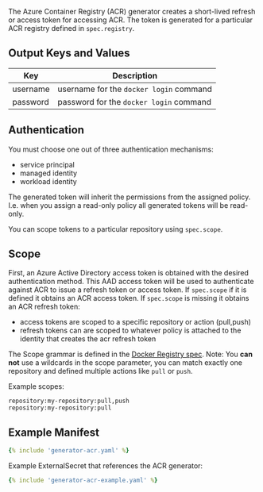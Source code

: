 
The Azure Container Registry (ACR) generator creates a short-lived refresh or access token for accessing ACR.
The token is generated for a particular ACR registry defined in `spec.registry`.

## Output Keys and Values

| Key      | Description |
| -------- | ----------- |
| username | username for the `docker login` command |
| password | password for the `docker login` command |


## Authentication

You must choose one out of three authentication mechanisms:

- service principal
- managed identity
- workload identity

The generated token will inherit the permissions from the assigned policy. I.e. when you assign a read-only policy all generated tokens will be read-only.

You can scope tokens to a particular repository using `spec.scope`.

## Scope

First, an Azure Active Directory access token is obtained with the desired authentication method.
This AAD access token will be used to authenticate against ACR to issue a refresh token or access token.
If `spec.scope` if it is defined it obtains an ACR access token. If  `spec.scope` is missing it obtains an ACR refresh token:

- access tokens are scoped to a specific repository or action (pull,push)
- refresh tokens can are scoped to whatever policy is attached to the identity that creates the acr refresh token

The Scope grammar is defined in the [Docker Registry spec](https://docs.docker.com/registry/spec/auth/scope/).
Note: You **can not** use a wildcards in the scope parameter, you can match exactly one repository and defined multiple actions like `pull` or `push`.

Example scopes:

```
repository:my-repository:pull,push
repository:my-repository:pull
```

## Example Manifest

```yaml
{% include 'generator-acr.yaml' %}
```

Example ExternalSecret that references the ACR generator:
```yaml
{% include 'generator-acr-example.yaml' %}
```